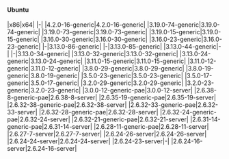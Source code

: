 #### Ubuntu
|x86|x64|
|-|
|4.2.0-16-generic|4.2.0-16-generic|
|3.19.0-74-generic|3.19.0-74-generic|
|3.19.0-73-generic|3.19.0-73-generic|
|3.19.0-15-generic|3.19.0-15-generic|
|3.16.0-30-generic|3.16.0-30-generic|
|3.16.0-23-generic|3.16.0-23-generic|
|-|3.13.0-86-generic|
|-|3.13.0-85-generic|
|3.13.0-44-generic|-|
|-|3.13.0-34-generic|
|3.13.0-32-generic|3.13.0-32-generic|
|3.13.0-24-generic|3.13.0-24-generic|
|3.11.0-15-generic|3.11.0-15-generic|
|3.11.0-12-generic|3.11.0-12-generic|
|3.8.0-29-generic|3.8.0-29-generic|
|3.8.0-19-generic|3.8.0-19-generic|
|3.5.0-23-generic|3.5.0-23-generic|
|3.5.0-17-generic|3.5.0-17-generic|
|3.2.0-29-generic|3.2.0-29-generic|
|3.2.0-23-generic|3.2.0-23-generic|
|3.0.0-12-generic-pae|3.0.0-12-server|
|2.6.38-8-generic-pae|2.6.38-8-server|
|2.6.35-19-generic-pae|2.6.35-19-server|
|2.6.32-38-generic-pae|2.6.32-38-server|
|2.6.32-33-generic-pae|2.6.32-33-server|
|2.6.32-28-generic-pae|2.6.32-28-server|
|2.6.32-24-generic-pae|2.6.32-24-server|
|2.6.32-21-generic-pae|2.6.32-21-server|
|2.6.31-14-generic-pae|2.6.31-14-server|
|2.6.28-11-generic-pae|2.6.28-11-server|
|2.6.27-7-server|2.6.27-7-server|
|2.6.24-26-server|2.6.24-26-server|
|2.6.24-24-server|2.6.24-24-server|
|2.6.24-23-server|-|
|2.6.24-16-server|2.6.24-16-server|
